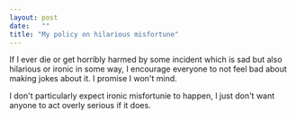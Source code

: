 ```yaml
---
layout: post
date:   ""
title: "My policy on hilarious misfortune"
---
```


If I ever die or get horribly harmed by some incident which is sad but also hilarious or ironic in some way, I encourage everyone to not feel bad about making jokes about it. I promise I won't mind.

I don't particularly expect ironic misfortunie to happen, I just don't want anyone to act overly serious if it does.
